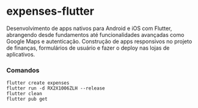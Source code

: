 # expenses-flutter
Desenvolvimento de apps nativos para Android e iOS com Flutter, abrangendo desde fundamentos até funcionalidades avançadas como Google Maps e autenticação.  Construção de apps responsivos no projeto de finanças, formulários de usuário e fazer o deploy nas lojas de aplicativos.

### Comandos
````
flutter create expenses
flutter run -d RX2X1006ZLH --release
flutter clean
flutter pub get

````
